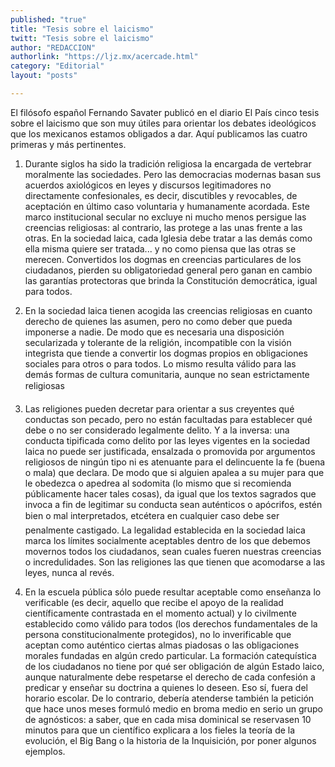 ```yaml
---
published: "true"
title: "Tesis sobre el laicismo"
twitt: "Tesis sobre el laicismo"
author: "REDACCION"
authorlink: "https://ljz.mx/acercade.html"
category: "Editorial"
layout: "posts"

---
```



  El filósofo español Fernando Savater publicó en el diario El País cinco tesis sobre el laicismo que son muy útiles para orientar los debates ideológicos que los mexicanos estamos obligados a dar. Aquí publicamos las cuatro primeras y más pertinentes.



  1. Durante siglos ha sido la tradición religiosa la encargada de vertebrar moralmente las sociedades. Pero las democracias modernas basan sus acuerdos axiológicos en leyes y discursos legitimadores no directamente confesionales, es decir, discutibles y revocables, de aceptación en último caso voluntaria y humanamente acordada. Este marco institucional secular no excluye ni mucho menos persigue las creencias religiosas: al contrario, las protege a las unas frente a las otras. En la sociedad laica, cada Iglesia debe tratar a las demás como ella misma quiere ser tratada... y no como piensa que las otras se merecen. Convertidos los dogmas en creencias particulares de los ciudadanos, pierden su obligatoriedad general pero ganan en cambio las garantías protectoras que brinda la Constitución democrática, igual para todos.



  2. En la sociedad laica tienen acogida las creencias religiosas en cuanto derecho de quienes las asumen, pero no como deber que pueda imponerse a nadie. De modo que es necesaria una disposición secularizada y tolerante de la religión, incompatible con la visión integrista que tiende a convertir los dogmas propios en obligaciones sociales para otros o para todos. Lo mismo resulta válido para las demás formas de cultura comunitaria, aunque no sean estrictamente religiosas



  3. Las religiones pueden decretar para orientar a sus creyentes qué conductas son pecado, pero no están facultadas para establecer qué debe o no ser considerado legalmente delito. Y a la inversa: una conducta tipificada como delito por las leyes vigentes en la sociedad laica no puede ser justificada, ensalzada o promovida por argumentos religiosos de ningún tipo ni es atenuante para el delincuente la fe (buena o mala) que declara. De modo que si alguien apalea a su mujer para que le obedezca o apedrea al sodomita (lo mismo que si recomienda públicamente hacer tales cosas), da igual que los textos sagrados que invoca a fin de legitimar su conducta sean auténticos o apócrifos, estén bien o mal interpretados, etcétera en cualquier caso debe ser penalmente castigado. La legalidad establecida en la sociedad laica marca los límites socialmente aceptables dentro de los que debemos movernos todos los ciudadanos, sean cuales fueren nuestras creencias o incredulidades. Son las religiones las que tienen que acomodarse a las leyes, nunca al revés.



  4. En la escuela pública sólo puede resultar aceptable como enseñanza lo verificable (es decir, aquello que recibe el apoyo de la realidad científicamente contrastada en el momento actual) y lo civilmente establecido como válido para todos (los derechos fundamentales de la persona constitucionalmente protegidos), no lo inverificable que aceptan como auténtico ciertas almas piadosas o las obligaciones morales fundadas en algún credo particular. La formación catequística de los ciudadanos no tiene por qué ser obligación de algún Estado laico, aunque naturalmente debe respetarse el derecho de cada confesión a predicar y enseñar su doctrina a quienes lo deseen. Eso sí, fuera del horario escolar. De lo contrario, debería atenderse también la petición que hace unos meses formuló medio en broma medio en serio un grupo de agnósticos: a saber, que en cada misa dominical se reservasen 10 minutos para que un científico explicara a los fieles la teoría de la evolución, el Big Bang o la historia de la Inquisición, por poner algunos ejemplos.

